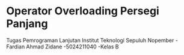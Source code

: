 # Operator Overloading Persegi Panjang
Tugas Pemrograman Lanjutan Institut Teknologi Sepuluh Nopember
-Fardian Ahmad Zidane
-5024211040
-Kelas B
